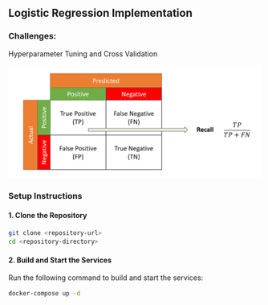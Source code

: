 ## Logistic Regression Implementation

### Challenges:
Hyperparameter Tuning and Cross Validation


![confusionmatrix](images/TF.png)

### Setup Instructions

#### 1. Clone the Repository

```bash
git clone <repository-url>
cd <repository-directory>
```

#### 2. Build and Start the Services

Run the following command to build and start the services:

```bash
docker-compose up -d
```
